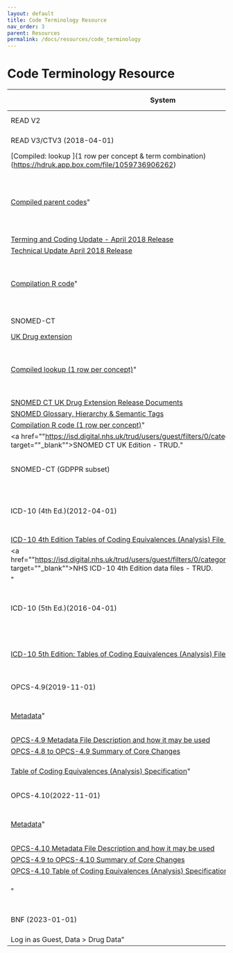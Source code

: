 ```yaml
---
layout: default
title: Code Terminology Resource
nav_order: 3
parent: Resources
permalink: /docs/resources/code_terminology
---
```


# Code Terminology Resource


| System | Lookup files (Box) | Lookup files (DSS) | Documentation | Source |
| --- | --- | --- | --- | --- |
| READ V2 | [Codes and descriptions](https://hdruk.app.box.com/folder/180333787939) |  |  | John Nolan |
| READ V3/CTV3 (2018-04-01) | "[Original v3 files](https://hdruk.app.box.com/folder/176836413615) |
| [Compiled: lookup ](1 row per concept & term combination)(https://hdruk.app.box.com/file/1059736906262) |
| [Compiled parent codes](https://hdruk.app.box.com/file/1059710246796)" |  | "[Clinical Terms (The Read Codes) Overview - April 2018 Release](https://hdruk.app.box.com/file/1037479195645) |
| [Terming and Coding Update - April 2018 Release](https://hdruk.app.box.com/file/1037489251919) |
| [Technical Update April 2018 Release](https://hdruk.app.box.com/file/1037482221795) |
| [Compilation R code](https://hdruk.app.box.com/file/1059734265976)" | <a href="https://isd.digital.nhs.uk/trud/users/guest/filters/0/categories/9/items/19/releases" target="_blank">NHS UK Read Codes Clinical Terms Version 3 - TRUD</a>. |
| SNOMED-CT | "[UK Clinical edition](https://hdruk.app.box.com/folder/176837745907) |
| [UK Drug extension](https://hdruk.app.box.com/folder/176839090369) |
| [Compiled lookup (1 row per concept)](https://hdruk.app.box.com/file/1059733222603)" |  | "[SNOMED CT UK Clinical Extension Release Documents](https://nhsengland.kahootz.com/connect.ti/t_c_home/browseFolder?fid=16607376) |
| [SNOMED CT UK Drug Extension Release Documents](https://nhsengland.kahootz.com/connect.ti/t_c_home/view?objectId=14540272) |
| [SNOMED Glossary, Hierarchy & Semantic Tags](https://hdruk.app.box.com/file/1060661938054) |
| [Compilation R code (1 row per concept)](https://hdruk.app.box.com/file/1059735084291)" | " |
| <a href=""https://isd.digital.nhs.uk/trud/users/guest/filters/0/categories/26"" target=""_blank"">SNOMED CT UK Edition - TRUD</a>." |
| SNOMED-CT (GDPPR subset) | [Code, descriptions and COVID-19 clusters](https://hdruk.app.box.com/file/1059663377904) |  | See source | <a href="https://digital.nhs.uk/coronavirus/gpes-data-for-pandemic-planning-and-research/guide-for-analysts-and-users-of-the-data#patient-inclusion-exclusion" target="_blank">General Practice Extraction Service (GPES) Data for pandemic planning and research: a guide for analysts and users of the data - NHS England Digital</a>. |
| ICD-10 (4th Ed.)(2012-04-01) | [Codes, Titles & Metadata](https://hdruk.app.box.com/file/1037484036694) |  | "[ICD-10 4th Edition: Codes and Titles and Metadata File Specification](https://hdruk.app.box.com/file/1037490010209) |
| [ICD-10 4th Edition Tables of Coding Equivalences (Analysis) File Specification](https://hdruk.app.box.com/file/1037481397009)" | " |
| <a href=""https://isd.digital.nhs.uk/trud/users/guest/filters/0/categories/28/items/53/releases"" target=""_blank"">NHS ICD-10 4th Edition data files - TRUD</a>. |
| " |
| ICD-10 (5th Ed.)(2016-04-01) | [Codes, Titles & Metadata](https://hdruk.app.box.com/file/1037486223581) |  | "[ICD-10 5th Edition: Codes and Titles and Metadata File Specification](https://hdruk.app.box.com/file/1037489434237) |
| [ICD-10 5th Edition: Tables of Coding Equivalences (Analysis) File Specification](https://hdruk.app.box.com/file/1037480201574)" | <a href="https://isd.digital.nhs.uk/trud/users/guest/filters/0/categories/28/items/258/releases" target="_blank">NHS ICD-10 5th Edition data files - TRUD</a>. |
| OPCS-4.9(2019-11-01) | "[Codes & Titles](https://hdruk.app.box.com/file/1037485318682) |
| [Metadata](https://hdruk.app.box.com/file/1037486609941)" |  | "[Description of files in release subpack](https://hdruk.app.box.com/file/1037485467081) |
| [OPCS-4.9 Metadata File Description and how it may be used](https://hdruk.app.box.com/file/1037485046922) |
| [OPCS-4.8 to OPCS-4.9 Summary of Core Changes](https://hdruk.app.box.com/file/1037482589769) |
| [Table of Coding Equivalences (Analysis) Specification](https://hdruk.app.box.com/file/1037479522678)" | <a href="https://isd.digital.nhs.uk/trud/users/guest/filters/0/categories/10/items/119/releases?source=summary" target="_blank">OPCS-4 data files - TRUD</a>. |
| OPCS-4.10(2022-11-01) | "[Codes & Titles](https://hdruk.app.box.com/file/1055092984927) |
| [Metadata](https://hdruk.app.box.com/file/1055093563775)" |  | "[Description of files in release subpack](https://hdruk.app.box.com/file/1055082432323) |
| [OPCS-4.10 Metadata File Description and how it may be used](https://hdruk.app.box.com/file/1055090796418) |
| [OPCS-4.9 to OPCS-4.10 Summary of Core Changes](https://hdruk.app.box.com/file/1055089150569) |
| [OPCS-4.10 Table of Coding Equivalences (Analysis) Specification](https://hdruk.app.box.com/file/1055090585629) |
| " | <a href="https://isd.digital.nhs.uk/trud/users/guest/filters/0/categories/10/items/119/releases?source=summary" target="_blank">OPCS-4 data files - TRUD</a>. |
| BNF (2023-01-01) | [Codelists](https://hdruk.app.box.com/folder/183926885744) |  | [Prescription data | NHSBSA](https://www.nhsbsa.nhs.uk/prescription-data) | "https://applications.nhsbsa.nhs.uk/infosystems/welcome |
| Log in as Guest, Data > Drug Data" |
